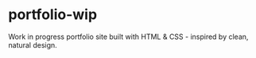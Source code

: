 # portfolio-wip
Work in progress portfolio site built with HTML &amp; CSS - inspired by clean, natural design.
